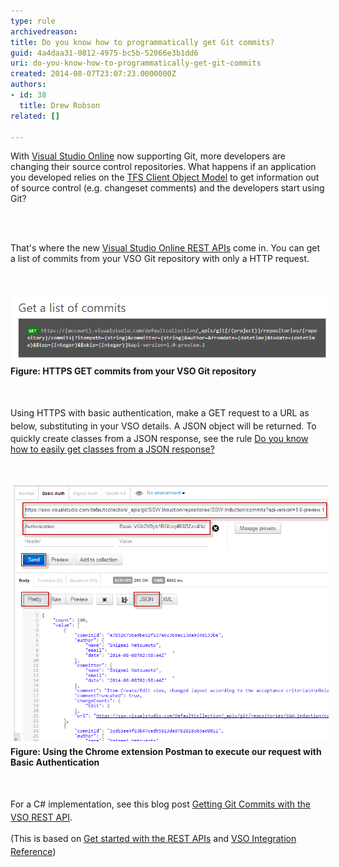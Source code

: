 ```yaml
---
type: rule
archivedreason: 
title: Do you know how to programmatically get Git commits?
guid: 4a4daa31-0812-4975-bc5b-52066e3b1dd6
uri: do-you-know-how-to-programmatically-get-git-commits
created: 2014-08-07T23:07:23.0000000Z
authors:
- id: 38
  title: Drew Robson
related: []

---
```



<p>​​​​​​​​With <a href="http://www.visualstudio.com/">Visual Studio Online</a> now supporting Git, ​​​​more developers are changing their source control repositories. What happens if an application you developed relies on the <a href="http://msdn.microsoft.com/en-us/library/bb130146.aspx">TFS Client Object Model</a> to get information out of source control (e.g. changeset comments) and the developers start using Git?​</p>
<br><excerpt class='endintro'></excerpt><br>
<p>That's where the new <a href="http://www.visualstudio.com/en-us/integrate/reference/reference-vso-overview-vsi.aspx">Visual Studio Online REST APIs</a> come in. You can get a list of commits from your VSO Git repository with only a HTTP request.​</p><p><br></p><p><img src="8-08-2014-9-58-37-AM-compressor.png" alt="8-08-2014-9-58-37-AM-compressor.png" style="margin:5px;width:650px;" /><br><strong>Figure: HTTPS GET commits from your VSO Git repository</strong></p><p><span style="line-height:20.7999992370605px;"><span style="line-height:20.7999992370605px;"><br></span></span></p><p><span style="line-height:20.7999992370605px;"><span style="line-height:20.7999992370605px;">​Using H​TTPS with basic authentication, make a GET request to a URL as below, substituting in your VSO details. A JSON object will be returned.</span> </span>To quickly create classes from a JSON response, see the rule <a href="/do-you-know-how-to-easily-get-classes-from-a-json-response">Do you know how to easily get classes from a JSON response?</a></p><p><br></p><p><img src="8-08-2014-4-24-34-PM-compressor.png" alt="8-08-2014-4-24-34-PM-compressor.png" style="margin:5px;width:650px;" /><br><strong>Figure: Using the Chrome extension Postman to execute our request with Basic Authentication</strong></p><p><span style="line-height:20.7999992370605px;"><br></span></p><p><span style="line-height:20.7999992370605px;">​For a C# implementation, see this blog post <a href="http://blog.damianbrady.com.au/2014/09/02/getting-git-commits-with-the-vso-rest-api/">Getting Git Commits with the VSO REST API​</a>​.​</span></p><p><span style="line-height:20.7999992370605px;">(This is based on </span><a href="http://www.visualstudio.com/en-us/integrate/get-started/get-started-rest-basics-vsi.aspx" style="line-height:20.7999992370605px;">Get started with the REST APIs</a><span style="line-height:20.7999992370605px;"> and </span><a href="http://www.visualstudio.com/integrate/reference/reference-vso-git-overview-vsi" style="line-height:20.7999992370605px;">VSO Integration Reference</a><span style="line-height:20.7999992370605px;">)​</span><br></p>


